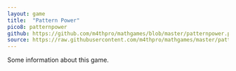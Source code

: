 ```yaml
---
layout: game
title:  "Pattern Power"
pico8: patternpower
github: https://github.com/m4thpro/mathgames/blob/master/patternpower.p8
source: https://raw.githubusercontent.com/m4thpro/mathgames/master/patternpower.p8
---
```


Some information about this game.

